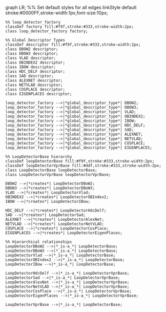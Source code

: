 graph LR;
    %% Set default styles for all edges
    linkStyle default stroke:#0000FF,stroke-width:1px,font-size:10px;
    
    %% loop_detector_factory
    classDef factory fill:#f9f,stroke:#333,stroke-width:2px;
    class loop_detector_factory factory;

    %% Global Descriptor Types
    classDef descriptor fill:#f9f,stroke:#333,stroke-width:2px;
    class DBOW2 descriptor;
    class DBOW3 descriptor;
    class VLAD descriptor;
    class OBINDEX2 descriptor;
    class IBOW descriptor;
    class HDC_DELF descriptor;
    class SAD descriptor;
    class ALEXNET descriptor;
    class NETVLAD descriptor;
    class COSPLACE descriptor;
    class EIGENPLACES descriptor;

    loop_detector_factory -->|*global_descriptor_type*| DBOW2;
    loop_detector_factory -->|*global_descriptor_type*| DBOW3;
    loop_detector_factory -->|*global_descriptor_type*| VLAD;
    loop_detector_factory -->|*global_descriptor_type*| OBINDEX2;
    loop_detector_factory -->|*global_descriptor_type*| IBOW;
    loop_detector_factory -->|*global_descriptor_type*| HDC_DELF;
    loop_detector_factory -->|*global_descriptor_type*| SAD;
    loop_detector_factory -->|*global_descriptor_type*| ALEXNET;
    loop_detector_factory -->|*global_descriptor_type*| NETVLAD;
    loop_detector_factory -->|*global_descriptor_type*| COSPLACE;
    loop_detector_factory -->|*global_descriptor_type*| EIGENPLACES;

    %% LoopDetectorBase hierarchy
    classDef loopDetectorBase fill:#f9f,stroke:#333,stroke-width:2px;
    classDef loopDetectorVprBase fill:#ddf,stroke:#333,stroke-width:2px;
    class LoopDetectorBase loopDetectorBase;
    class LoopDetectorVprBase loopDetectorVprBase;

    DBOW2 -->|*creates*| LoopDetectorDBoW2;
    DBOW3 -->|*creates*| LoopDetectorDBoW3;
    VLAD -->|*creates*| LoopDetectorVlad;
    OBINDEX2 -->|*creates*| LoopDetectorOBIndex2;
    IBOW -->|*creates*| LoopDetectorIBow;

    HDC_DELF -->|*creates*| LoopDetectorHdcDelf;
    SAD -->|*creates*| LoopDetectorSad;
    ALEXNET -->|*creates*| LoopDetectorAlexNet;
    NETVLAD -->|*creates*| LoopDetectorNetVLAD;
    COSPLACE -->|*creates*| LoopDetectorCosPlace;
    EIGENPLACES -->|*creates*| LoopDetectorEigenPlaces;

    %% Hierarchical relationships
    LoopDetectorDBoW2 -->|*_is-a_*| LoopDetectorBase;
    LoopDetectorDBoW3 -->|*_is-a_*| LoopDetectorBase;
    LoopDetectorVlad -->|*_is-a_*| LoopDetectorBase;
    LoopDetectorOBIndex2 -->|*_is-a_*| LoopDetectorBase;
    LoopDetectorIBow -->|*_is-a_*| LoopDetectorBase;

    LoopDetectorHdcDelf -->|*_is-a_*| LoopDetectorVprBase;
    LoopDetectorSad -->|*_is-a_*| LoopDetectorVprBase;
    LoopDetectorAlexNet -->|*_is-a_*| LoopDetectorVprBase;
    LoopDetectorNetVLAD -->|*_is-a_*| LoopDetectorVprBase;
    LoopDetectorCosPlace -->|*_is-a_*| LoopDetectorVprBase;
    LoopDetectorEigenPlaces -->|*_is-a_*| LoopDetectorVprBase;

    LoopDetectorVprBase -->|*_is-a_*| LoopDetectorBase;
